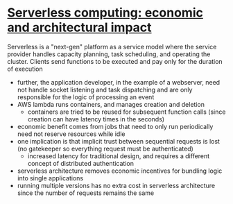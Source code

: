 # [Serverless computing: economic and architectural impact](https://blog.acolyer.org/2017/10/19/serverless-computing-economic-and-architectural-impact/)
Serverless is a "next-gen" platform as a service model where the service provider handles capacity planning, task scheduling, and operating the cluster. Clients send functions to be executed and pay only for the duration of execution
- further, the application developer, in the example of a webserver, need not handle socket listening and task dispatching and are only responsible for the logic of processing an event
- AWS lambda runs containers, and manages creation and deletion
  - containers are tried to be reused for subsequent function calls (since creation can have latency times in the seconds)
- economic benefit comes from jobs that need to only run periodically need not reserve resources while idle
- one implication is that implicit trust between sequential requests is lost (no gatekeeper so everything request must be authenticated)
  - increased latency for traditional design, and requires a different concept of distributed authentication
- serverless architecture removes economic incentives for bundling logic into single applications
- running multiple versions has no extra cost in serverless architecture since the number of requests remains the same
